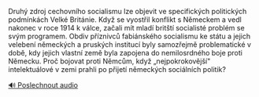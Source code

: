 
Druhý zdroj cechovního socialismu lze objevit ve specifických politických podmínkách Velké Británie. Když se vyostřil konflikt s Německem a vedl nakonec v roce 1914 k válce, začali mít mladí britští socialisté problém se svým programem. Obdiv příznivců fabiánského socialismu ke státu a jejich velebení německých a pruských institucí byly samozřejmě problematické v době, kdy jejich vlastní země byla zapojena do nemilosrdného boje proti Německu. Proč bojovat proti Němcům, když „nejpokrokovější" intelektuálové v zemi prahli po přijetí německých sociálních politik?

[🔊 Poslechnout audio](/data/7-paragraphs/audio/chapter_163/para_005-Druh-zdroj-cechovnho-socialismu-lze-objevit-ve-s.mp3)
